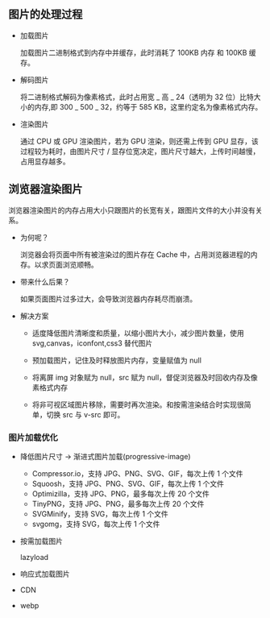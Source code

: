 ## 图片的处理过程

- 加载图片

  加载图片二进制格式到内存中并缓存，此时消耗了 100KB 内存 和 100KB 缓存。

- 解码图片

  将二进制格式解码为像素格式，此时占用宽 _ 高 _ 24（透明为 32 位）比特大小的内存,即 300 _ 500 _ 32，约等于 585 KB，这里约定名为像素格式内存。

- 渲染图片

  通过 CPU 或 GPU 渲染图片，若为 GPU 渲染，则还需上传到 GPU 显存，该过程较为耗时，由图片尺寸 / 显存位宽决定，图片尺寸越大，上传时间越慢，占用显存越多。

## 浏览器渲染图片

浏览器渲染图片的内存占用大小只跟图片的长宽有关，跟图片文件的大小并没有关系。

- 为何呢？

  浏览器会将页面中所有被渲染过的图片存在 Cache 中，占用浏览器进程的内存。以求页面浏览顺畅。

- 带来什么后果？

  如果页面图片过多过大，会导致浏览器内存耗尽而崩溃。

- 解决方案

  - 适度降低图片清晰度和质量，以缩小图片大小，减少图片数量，使用 svg,canvas，iconfont,css3 替代图片

  - 预加载图片，记住及时释放图片内存，变量赋值为 null

  - 将离屏 img 对象赋为 null，src 赋为 null，督促浏览器及时回收内存及像素格式内存

  - 将非可视区域图片移除，需要时再次渲染。和按需渲染结合时实现很简单，切换 src 与 v-src 即可。

### 图片加载优化

- 降低图片尺寸 -> 渐进式图片加载(progressive-image)

  - Compressor.io，支持 JPG、PNG、SVG、GIF，每次上传 1 个文件
  - Squoosh，支持 JPG、PNG、SVG、GIF，每次上传 1 个文件
  - Optimizilla，支持 JPG、PNG，最多每次上传 20 个文件
  - TinyPNG，支持 JPG、PNG，最多每次上传 20 个文件
  - SVGMinify，支持 SVG，每次上传 1 个文件
  - svgomg，支持 SVG，每次上传 1 个文件

- 按需加载图片

  lazyload

- 响应式加载图片

- CDN

- webp
